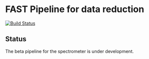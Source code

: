 FAST Pipeline for data reduction
======================================

[![Build Status](https://travis-ci.org/PennyQ/FAST-scripts.svg?branch=master)](https://travis-ci.org/PennyQ/FAST-scripts)

Status
------------
The beta pipeline for the spectrometer is under development.
   
